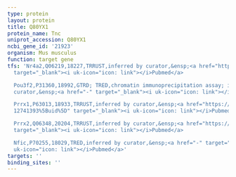```yaml
---
type: protein
layout: protein
title: Q80YX1
protein_name: Tnc
uniprot_accession: Q80YX1
ncbi_gene_id: '21923'
organism: Mus musculus
function: target gene
tfs: 'Nr4a2,Q06219,18227,TRRUST,inferred by curator,&ensp;<a href="https://www.ncbi.nlm.nih.gov/pubmed/?term=17038671%5Buid%5D"
  target="_blank"><i uk-icon="icon: link"></i>Pubmed</a>

  Pou3f2,P31360,18992,GTRD; TRED,chromatin immunoprecipitation assay; inferred by
  curator,&ensp;<a href="-" target="_blank"><i uk-icon="icon: link"></i>Pubmed</a>

  Prrx1,P63013,18933,TRRUST,inferred by curator,&ensp;<a href="https://www.ncbi.nlm.nih.gov/pubmed/?term=11244566;
  12741393%5Buid%5D" target="_blank"><i uk-icon="icon: link"></i>Pubmed</a>

  Prrx2,Q06348,20204,TRRUST,inferred by curator,&ensp;<a href="https://www.ncbi.nlm.nih.gov/pubmed/?term=11244566%5Buid%5D"
  target="_blank"><i uk-icon="icon: link"></i>Pubmed</a>

  Nfic,P70255,18029,TRED,inferred by curator,&ensp;<a href="-" target="_blank"><i
  uk-icon="icon: link"></i>Pubmed</a>'
targets: ''
binding_sites: ''
---
```

